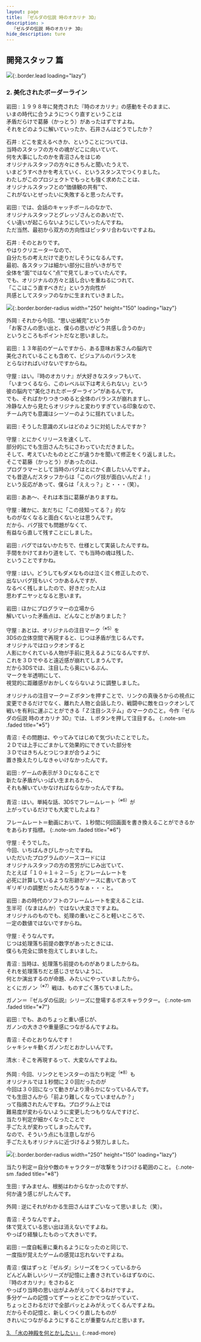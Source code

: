 ```yaml
---
layout: page
title: 『ゼルダの伝説 時のオカリナ 3D』
description: >
  『ゼルダの伝説 時のオカリナ 3D』
hide_description: ture
---
```


## 開発スタッフ 篇

![](/interviews/jp/3ds/aqej/vol1/img/mainvisual2.jpg){:.border.lead loading="lazy"}

### 2. 美化されたボーダーライン

岩田
: １９９８年に発売された『時のオカリナ』の感動をそのままに、<br>いまの時代に合うようにつくり直すということは<br>矛盾だらけで葛藤（かっとう）があったはずですよね。<br>それをどのように解いていったか、石井さんはどうでしたか？ 

石井
: どこを変えるべきか、ということについては、<br>当時のスタッフの方々の魂がどこに向いていて、<br>何を大事にしたのかを青沼さんをはじめ<br>オリジナルスタッフの方々にきちんと聞いたうえで、<br>いまどうすべきかを考えていく、というスタンスでつくりました。<br>わたしがこのプロジェクトでもっとも強く求めたことは、<br>オリジナルスタッフとの“価値観の共有”で、<br>これがないとぜったいに失敗すると思ったんです。

岩田
: では、会話のキャッチボールのなかで、<br>オリジナルスタッフとグレッゾさんとのあいだで、<br>くい違いが起こらないようにしていったんですね。<br>ただ当然、最初から双方の方向性はピッタリ合わないですよね。

石井
: そのとおりです。<br>やはりクリエーターなので、<br>自分たちの考えだけで走りだしそうになるんです。<br>最初、各スタッフは細かい部分に目がいきがちで<br>全体を“面”ではなく“点”で見てしまっていたんです。<br>でも、オリジナルの方々と話し合いを重ねるにつれて、<br>「ここはこう直すべきだ」という方向性が<br>共感としてスタッフのなかに生まれていきました。

![](/interviews/jp/3ds/aqej/vol1/img/photo8.jpg){:.border.border-radius width="250" height="150"  loading="lazy"}

外岡
: それから今回、“思い出補完”というか<br>「お客さんの思い出と、僕らの思いがどう共感し合うのか」<br>というところもポイントだなと思いました。

岩田
: １３年前のゲームですから、ある意味お客さんの脳内で<br>美化されていることも含めて、ビジュアルのバランスを<br>とらなければいけないですからね。

守屋
: はい。『時のオカリナ』が大好きなスタッフもいて、<br>「いまつくるなら、このレベル以下は考えられない」という<br>彼の脳内で“美化されたボーダーライン”があるんです。<br>でも、そればかりつきつめると全体のバランスが崩れますし、<br>冷静な人から見たらオリジナルと変わりすぎている印象なので、<br>チーム内でも意識はシーソーのように揺れていました。

岩田
: そうした意識のズレはどのように対処したんですか？

守屋
: とにかくリリースを速くして、<br>部分的にでも生田さんたちにさわっていただきました。<br>そして、考えていたものとどこが違うかを聞いて修正をくり返しました。<br>そこで葛藤（かっとう）があったのは、<br>プログラマーとして当時のバグはとにかく直したいんですよ。<br>でも昔遊んだスタッフからは「このバグ技が面白いんだよ！」<br>という反応があって、僕らは「ええっ？」と・・・（笑）。

岩田
: ああ～、それは本当に葛藤がありますね。

守屋
: 確かに、友だちに「この技知ってる？」的な<br>ものがなくなると面白くないとは思うんです。<br>だから、バグ技でも問題がなくて、<br>有益なら直して残すことにしました。

岩田
: バグではないかたちで、仕様として実装したんですね。<br>手間をかけてまわり道をして、でも当時の魂は残した、<br>ということですかね。

守屋
: はい。どうしてもダメなものは泣く泣く修正したので、<br>出ないバグ技もいくつかあるんですが、<br>なるべく残しましたので、好きだった人は<br>思わずニヤッとなると思います。

岩田
: ほかにプログラマーの立場から<br>解いていった矛盾点は、どんなことがありました？

守屋
: あとは、オリジナルの注目マーク<sup>（※5）</sup>を<br>3DSの立体空間で再現すると、じつは矛盾が生じるんです。<br>オリジナルではロックオンすると<br>人影にかくれている人物が手前に見えるようになるんですが、<br>これを３Ｄでやると遠近感が崩れてしまうんです。<br>だから3DSでは、注目したら奥にいるぶん、<br>マークを半透明にして、<br>視覚的に距離感がおかしくならないように調整しました。

オリジナルの注目マーク＝Ｚボタンを押すことで、リンクの真後ろからの視点に変更できるだけでなく、離れた人物と会話したり、戦闘中に敵をロックオンして戦いを有利に運ぶことができる「Ｚ注目システム」のマークのこと。今作『ゼルダの伝説 時のオカリナ 3D』では、Ｌボタンを押して注目する。
{:.note-sm .faded title="※5"}

青沼
: その問題は、やってみてはじめて気づいたことでした。<br>２Ｄでは上手にごまかして効果的にできていた部分を<br>３Ｄではきちんとつじつまが合うように<br>置き換えたりしなきゃいけなかったんです。

岩田
: ゲームの表示が３Ｄになることで<br>新たな矛盾がいっぱい生まれるから、<br>それも解いていかなければならなかったんですね。

青沼
: はい。単純な話、3DSでフレームレート<sup>（※6）</sup>が<br>上がっているだけでも大変でしたよね？

フレームレート＝動画において、１秒間に何回画面を書き換えることができるかをあらわす指標。
{:.note-sm .faded title="※6"}

守屋
: そうでした。<br>今回、いちばんきびしかったですね。<br>いただいたプログラムのソースコードには<br>オリジナルスタッフの方の苦労がにじみ出ていて、<br>たとえば「１０＋１＋２－５」とフレームレートを<br>必死に計算しているような形跡がソースに書いてあって<br>ギリギリの調整だったんだろうなぁ・・・と。

岩田
: あの時代のソフトのフレームレートを変えることは、<br>生半可（なまはんか）ではない大変さですよね。<br>オリジナルのものでも、処理の重いところと軽いところで、<br>一定の数値ではないですからね。

守屋
: そうなんです。<br>じつは処理落ち前提の数字があったときには、<br>僕らも完全に頭を抱えてしまいました。

青沼
: 当時は、処理落ち前提のものがありましたからね。<br>それを処理落ちだと感じさせないように、<br>何とか演出するのが命題、みたいにやっていましたから。<br>とくにガノン<sup>（※7）</sup>戦は、ものすごく落ちていました。

ガノン＝『ゼルダの伝説』シリーズに登場するボスキャラクター。
{:.note-sm .faded title="※7"}

岩田
: でも、あのちょっと重い感じが、<br>ガノンの大きさや重量感につながるんですよね。

青沼
: そのとおりなんです！<br>シャキシャキ動くガノンだとおかしいんです。

清水
: そこを再現するって、大変なんですよね。

外岡
: 今回、リンクとモンスターの当たり判定<sup>（※8）</sup>も<br>オリジナルでは１秒間に２０回だったのが<br>今回は３０回になって動きがより滑らかになっているんです。<br>でも生田さんから「前より難しくなっていませんか？」<br>って指摘されたんですね。プログラム上では<br>難易度が変わらないように変更したつもりなんですけど、<br>当たり判定が細かくなったことで<br>手ごたえが変わってしまったんです。<br>なので、そういう点にも注意しながら<br>手ごたえもオリジナルに近づけるよう努力しました。

![](/interviews/jp/3ds/aqej/vol1/img/photo9.jpg){:.border.border-radius width="250" height="150"  loading="lazy"}

当たり判定＝自分や敵のキャラクターが攻撃をうけつける範囲のこと。
{:.note-sm .faded title="※8"}

生田
: すみません、根拠はわからなかったのですが、<br>何か違う感じがしたんです。

外岡
: 逆にそれがわかる生田さんはすごいなって思いました（笑）。

青沼
: そうなんですよ。<br>体で覚えている思い出は消えないですよね。<br>やっぱり経験したものって大きいです。

岩田
: 一度自転車に乗れるようになったのと同じで、<br>一度指が覚えたゲームの感覚は忘れないですよね。

青沼
: 僕はずっと『ゼルダ』シリーズをつくっているから<br>どんどん新しいシリーズが記憶に上書きされているはずなのに、<br>『時のオカリナ』をさわると<br>やっぱり当時の思い出がよみがえってくるわけですよ。<br>多分ゲームの記憶ってずーっとどこかでつながっていて、<br>ちょっとさわるだけで全部バッとよみがえってくるんですよね。<br>だからその記憶と、新しくつくり直したものが<br>きれいにつながるようにすることが重要なんだと思います。

[3. 「水の神殿を何とかしたい」](3.md)
{:.read-more}
